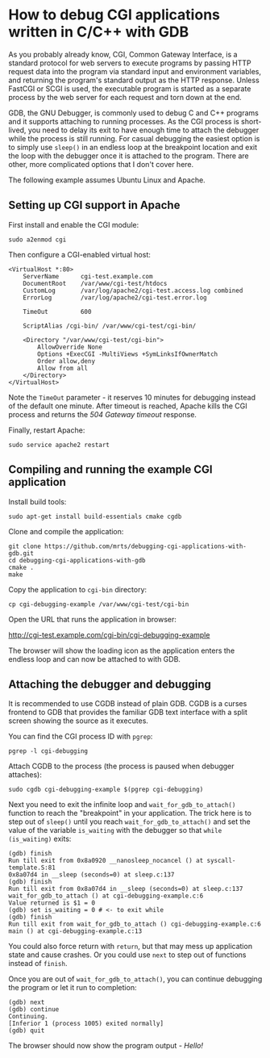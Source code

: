 # How to debug CGI applications written in C/C++ with GDB

As you probably already know, CGI, Common Gateway Interface, is a standard
protocol for web servers to execute programs by passing HTTP request data into
the program via standard input and environment variables, and returning the
program's standard output as the HTTP response. Unless FastCGI or SCGI is used,
the executable program is started as a separate process by the web server
for each request and torn down at the end.

GDB, the GNU Debugger, is commonly used to debug C and C++ programs and it
supports attaching to running processes. As the CGI process is short-lived, you
need to delay its exit to have enough time to attach the debugger while the
process is still running. For casual debugging the easiest option is to simply
use `sleep()` in an endless loop at the breakpoint location and exit the loop
with the debugger once it is attached to the program. There are other, more
complicated options that I don't cover here.

The following example assumes Ubuntu Linux and Apache.

## Setting up CGI support in Apache

First install and enable the CGI module:

    sudo a2enmod cgi

Then configure a CGI-enabled virtual host:

    <VirtualHost *:80>
        ServerName      cgi-test.example.com
        DocumentRoot    /var/www/cgi-test/htdocs
        CustomLog       /var/log/apache2/cgi-test.access.log combined
        ErrorLog        /var/log/apache2/cgi-test.error.log

        TimeOut         600

        ScriptAlias /cgi-bin/ /var/www/cgi-test/cgi-bin/

        <Directory "/var/www/cgi-test/cgi-bin">
            AllowOverride None
            Options +ExecCGI -MultiViews +SymLinksIfOwnerMatch
            Order allow,deny
            Allow from all
        </Directory>
    </VirtualHost>

Note the `TimeOut` parameter - it reserves 10 minutes for debugging instead of
the default one minute. After timeout is reached, Apache kills the CGI process
and returns the *504 Gateway timeout* response.

Finally, restart Apache:

    sudo service apache2 restart

## Compiling and running the example CGI application

Install build tools:

    sudo apt-get install build-essentials cmake cgdb

Clone and compile the application:

    git clone https://github.com/mrts/debugging-cgi-applications-with-gdb.git
    cd debugging-cgi-applications-with-gdb
    cmake .
    make

Copy the application to `cgi-bin` directory:

    cp cgi-debugging-example /var/www/cgi-test/cgi-bin

Open the URL that runs the application in browser:

<http://cgi-test.example.com/cgi-bin/cgi-debugging-example>

The browser will show the loading icon as the application enters the endless
loop and can now be attached to with GDB.

## Attaching the debugger and debugging

It is recommended to use CGDB instead of plain GDB. CGDB is a curses frontend
to GDB that provides the familiar GDB text interface with a split screen
showing the source as it executes.

You can find the CGI process ID with `pgrep`:

    pgrep -l cgi-debugging

Attach CGDB to the process (the process is paused when debugger attaches):

    sudo cgdb cgi-debugging-example $(pgrep cgi-debugging)

Next you need to exit the infinite loop and `wait_for_gdb_to_attach()` function
to reach the "breakpoint" in your application. The trick here is to step out of
`sleep()` until you reach `wait_for_gdb_to_attach()` and set the value of the
variable `is_waiting` with the debugger so that `while (is_waiting)` exits:

    (gdb) finish
    Run till exit from 0x8a0920 __nanosleep_nocancel () at syscall-template.S:81
    0x8a07d4 in __sleep (seconds=0) at sleep.c:137
    (gdb) finish
    Run till exit from 0x8a07d4 in __sleep (seconds=0) at sleep.c:137
    wait_for_gdb_to_attach () at cgi-debugging-example.c:6
    Value returned is $1 = 0
    (gdb) set is_waiting = 0 # <- to exit while
    (gdb) finish
    Run till exit from wait_for_gdb_to_attach () cgi-debugging-example.c:6
    main () at cgi-debugging-example.c:13

You could also force return with `return`, but that may mess up application
state and cause crashes. Or you could use `next` to step out of functions
instead of `finish`.

Once you are out of `wait_for_gdb_to_attach()`, you can continue debugging the
program or let it run to completion:

    (gdb) next
    (gdb) continue
    Continuing.
    [Inferior 1 (process 1005) exited normally]
    (gdb) quit

The browser should now show the program output - *Hello!*
